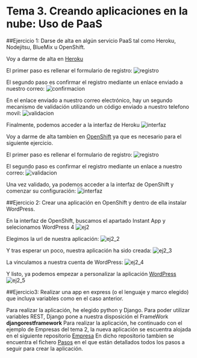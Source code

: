 # Tema 3. Creando aplicaciones en la nube: Uso de PaaS

##Ejercicio 1: Darse de alta en algún servicio PaaS tal como Heroku, Nodejitsu, BlueMix u OpenShift.

Voy a darme de alta en [Heroku](https://www.heroku.com)

El primer paso es rellenar el formulario de registro:
![registro](https://www.dropbox.com/s/ddbnnsizg78zuom/h1.png?dl=1)

El segundo paso es confirmar el registro mediante un enlace enviado a nuestro correo:
![confirmacion](https://www.dropbox.com/s/u6xghl3tvvibnz9/h2.png?dl=1)

En el enlace enviado a nuestro correo electrónico, hay un segundo mecanismo de validación utilizando un código enviado a nuestro telefono movil:
![validacion](https://www.dropbox.com/s/mz1nkdos7ncqmu5/h3.png?dl=1)

Finalmente, podemos acceder a la interfaz de Heroku
![interfaz](https://www.dropbox.com/s/qip00ljrgi94ty8/h4.png?dl=1)

Voy a darme de alta tambien en [OpenShift](https://www.openshift.com) ya que es necesario para el siguiente ejercicio. 

El primer paso es rellenar el formulario de registro:
![registro](https://www.dropbox.com/s/m63dhwxf78nim33/op.png?dl=1)

El segundo paso es confirmar el registro mediante un enlace a nuestro correo:
![validacion](https://www.dropbox.com/s/70k3jmqlv2woq3e/op2.png?dl=1)

Una vez validado, ya podemos acceder a la interfaz de OpenShift y comenzar su configuración:
![interfaz](https://www.dropbox.com/s/u0nf0sp9ysp6zxw/op3.png?dl=1)

##Ejercicio 2: Crear una aplicación en OpenShift y dentro de ella instalar WordPress.

En la interfaz de OpenShift, buscamos el apartado Instant App y selecionamos WordPress 4
![ej2](https://www.dropbox.com/s/nu9h41bb5ipz53g/ej2.png?dl=1)

Elegimos la url de nuestra aplicación:
![ej2_2](https://www.dropbox.com/s/486qm2lbrddeh4l/ej2_2.png?dl=1) 

Y tras esperar un poco, nuestra aplicación ha sido creada:
![ej2_3](https://www.dropbox.com/s/lkmw407uiu219ut/ej2_3.png?dl=1)

La vinculamos a nuestra cuenta de WordPress:
![ej2_4](https://www.dropbox.com/s/s479ifm3o64ladm/ej2_4.png?dl=1)

Y listo, ya podemos empezar a personalizar la aplicación [WordPress](http://php-hugobarzano.rhcloud.com/)
![ej2_5](https://www.dropbox.com/s/bxtp1xtle8vssrx/ej2_5.png?dl=1)

##Ejercicio3: Realizar una app en express (o el lenguaje y marco elegido) que incluya variables como en el caso anterior.

Para realizar la aplicación, he elegido python y Django. Para poder utilizar variables REST, Django pone a nuestra disposición el FrameWork
**djangorestframework**
Para realizar la aplicación, he continuado con el ejemplo de Empresas del tema 2, la nueva aplicación se escuentra alojada en el siguiente repositorio [Empresa](https://github.com/hugobarzano/Empresas_tema3)
En dicho repositorio tambien se encuentra el fichero [Pasos](https://github.com/hugobarzano/Empresas_tema3/blob/master/pasos.md) en el que están detallados todos los pasos a seguir para crear la aplicación. 








